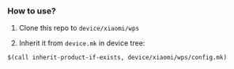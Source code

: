 ### How to use?

1. Clone this repo to `device/xiaomi/wps`

2. Inherit it from `device.mk` in device tree:

```
$(call inherit-product-if-exists, device/xiaomi/wps/config.mk)
```
